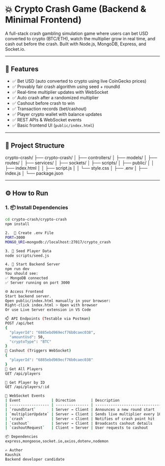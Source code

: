 # 💥 Crypto Crash Game (Backend & Minimal Frontend)

A full-stack crash gambling simulation game where users can bet USD converted to crypto (BTC/ETH), watch the multiplier grow in real time, and cash out before the crash. Built with Node.js, MongoDB, Express, and Socket.io.

---

## 🚀 Features

- ✅ Bet USD (auto converted to crypto using live CoinGecko prices)
- ✅ Provably fair crash algorithm using seed + roundId
- ✅ Real-time multiplier updates with WebSocket
- ✅ Auto crash after a randomized multiplier
- ✅ Cashout before crash to win
- ✅ Transaction records (bet/cashout)
- ✅ Player crypto wallet with balance updates
- ✅ REST APIs & WebSocket events
- ✅ Basic frontend UI (`public/index.html`)

---

## 📁 Project Structure

crypto-crash/
├── crypto-crash/
│ ├── controllers/
│ ├── models/
│ ├── routes/
│ ├── services/
│ ├── sockets/
│ ├── scripts/
│ ├── public/
│ │ ├── index.html
│ │ ├── script.js
│ │ └── style.css
│ ├── .env
│ ├── index.js
│ └── package.json


---

## ⚙️ How to Run

### 1. 📦 Install Dependencies

```bash
cd crypto-crash/crypto-crash
npm install

2.  📄 Create .env File
PORT=3000
MONGO_URI=mongodb://localhost:27017/crypto_crash

3. 🌱 Seed Player Data
node scripts/seed.js

4. 🚀 Start Backend Server
npm run dev
You should see:
✅ MongoDB connected
✅ Server running on port 3000

🌐 Access Frontend
Start backend server.
Open public/index.html manually in your browser:
Right-click index.html > Open with browser
Or use Live Server extension in VS Code

📫 API Endpoints (Testable via Postman)
POST /api/bet
{
  "playerId": "6885ebd969ecf76b0caec038",
  "amountUsd": 50,
  "cryptoType": "BTC"
}
💸 Cashout (Triggers WebSocket)
{
  "playerId": "6885ebd969ecf76b0caec038"
}
👤 Get All Players
GET /api/players

👤 Get Player by ID
GET /api/players/:id

📡 WebSocket Events
| Event              | Direction       | Description                       |
| ------------------ | --------------- | --------------------------------- |
| `roundStart`       | Server → Client | Announces a new round start       |
| `multiplierUpdate` | Server → Client | Sends live multiplier every 100ms |
| `crash`            | Server → Client | Notifies of crash point hit       |
| `cashout`          | Server → Client | Broadcasts cashout details        |
| `cashoutRequest`   | Client → Server | User requests to cashout          |

📦 Dependencies
express,mongoose,socket.io,axios,dotenv,nodemon

✍️ Author
Kaushik
Backend developer candidate


